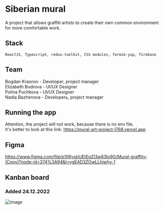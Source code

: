 # Siberian mural

A project that allows graffiti artists to create their own common environment for more comfortable work.

## Stack
``ReactJS, Typescript, redux-toolkit, CSS modules, formik-yup, firebase``

## Team
Bogdan Krasnov - Developer, project manager  
Elizabeth Bodrova - UI/UX Designer  
Polina Puchkova - UI/UX Designer  
Nadia Bazhenova - Developerь, project manager  

## Running the app
Attention, the project will not work, because there is no env file.  
It's better to look at this link: https://mural-art-project-l768.vercel.app

## Figma
https://www.figma.com/file/p106ysbUEtEqZI3w83Io9G/Mural-graffity-(Copy)?node-id=374%3A94&t=ygEAD3ZOwLLhjwhy-1

## Kanban board
### Added 24.12.2022
![image](https://user-images.githubusercontent.com/90438833/209423159-e8772d0e-05a3-4d40-9102-f6585871c231.png)
